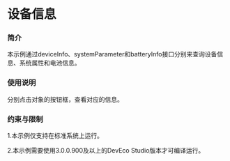 # 设备信息

### 简介

本示例通过deviceInfo、systemParameter和batteryInfo接口分别来查询设备信息、系统属性和电池信息。

### 使用说明

分别点击对象的按钮框，查看对应的信息。

### 约束与限制

1.本示例仅支持在标准系统上运行。

2.本示例需要使用3.0.0.900及以上的DevEco Studio版本才可编译运行。

